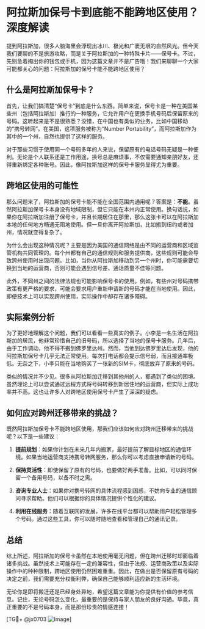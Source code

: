 # 阿拉斯加保号卡到底能不能跨地区使用？深度解读

提到阿拉斯加，很多人脑海里会浮现出冰川、极光和广袤无垠的自然风光。但今天我们要聊的不是旅游攻略，而是关于阿拉斯加的一种特殊卡片——保号卡。不过，先别急着掏出你的钱包或手机，因为这篇文章并不是广告哦！我们来聊聊一个大家可能都关心的问题：阿拉斯加的保号卡能不能跨地区使用？

## 什么是阿拉斯加保号卡？

首先，让我们搞清楚“保号卡”到底是什么东西。简单来说，保号卡是一种在美国某些州（包括阿拉斯加）推行的一种服务，它允许用户在更换手机号码后保留原来的号码。这听起来是不是很熟悉？没错，在中国也有类似的业务，比如中国移动的“携号转网”。在美国，这项服务被称为“Number Portability”，而阿拉斯加作为其中的一个州，自然也提供了这样的服务。

对于那些习惯于使用同一个号码多年的人来说，保留原有的电话号码无疑是一种便利。无论是个人联系还是工作用途，换号总是麻烦事，不仅需要通知亲朋好友，还得重新绑定各种账号。因此，像阿拉斯加这样的保号卡服务显得尤为重要。

## 跨地区使用的可能性

那么问题来了，阿拉斯加的保号卡能不能在全国范围内通用呢？答案是：**不能**。虽然阿拉斯加保号卡本身没有地域限制，但它只能在本州内正常使用。换句话说，如果你在阿拉斯加注册了保号卡，并且长期居住在那里，那么这张卡可以在阿拉斯加本地的任何地方畅通无阻地使用。但一旦你离开阿拉斯加，比如搬到纽约或者加州，情况就变得复杂了。

为什么会出现这种情况呢？主要是因为美国的通信网络是由不同的运营商和区域监管机构共同管理的。每个州都有自己的通信规则和服务提供商，这些规则可能会导致跨州使用时出现问题。比如，当你从阿拉斯加移动到另一个州时，你可能需要切换到当地的运营商，否则可能会遇到信号差、通话质量不佳等问题。

此外，不同州之间的法律法规也可能影响保号卡的使用。例如，有些州对号码携带政策有更严格的要求，可能会要求用户重新申请新的号码才能在当地使用。因此，即便技术上可以实现跨州使用，实际操作中却存在诸多障碍。

## 实际案例分析

为了更好地理解这个问题，我们可以看看一些真实的例子。小李是一名生活在阿拉斯加的居民，他非常珍惜自己的旧号码，所以选择了当地的保号卡服务。几年后，由于工作调动，他不得不搬到佛罗里达州。然而，当他到达佛罗里达后发现，他的阿拉斯加保号卡几乎无法正常使用。每次打电话都会提示信号弱，而且接通率极低。无奈之下，小李只能在当地购买了一张新的SIM卡，彻底放弃了原来的号码。

类似的情况并不少见。很多从阿拉斯加迁移到其他州的人，都遇到了类似的困境。虽然理论上可以尝试通过远程方式将号码转移到新居住地的运营商，但实际上成功率并不高。这也让许多人对跨地区使用保号卡产生了深深的疑虑。

## 如何应对跨州迁移带来的挑战？

既然阿拉斯加保号卡不能跨地区使用，那我们应该如何应对跨州迁移带来的挑战呢？以下是一些建议：

1. **提前规划**：如果你计划在未来几年内搬家，最好提前了解目标地区的通信环境。如果当地运营商支持携号转网服务，那么你可以考虑直接申请新的号码。

2. **保持灵活性**：即使保留了原有的号码，也要做好两手准备。比如，可以同时保留一个备用号码，以备不时之需。

3. **咨询专业人士**：如果你对携号转网的具体流程感到困惑，不妨向专业的通信顾问寻求帮助。他们可以根据你的具体情况提供个性化的建议。

4. **利用在线服务**：随着互联网的发展，许多在线平台都可以帮助用户轻松管理多个号码。通过这些工具，你可以随时随地查看和管理自己的通讯记录。

## 总结

综上所述，阿拉斯加的保号卡虽然在本地使用毫无问题，但在跨州迁移时却面临着诸多挑战。虽然技术上可能存在一定的兼容性，但由于法规、运营商政策以及实际操作中的种种限制，跨地区使用仍然困难重重。因此，在做出是否保留原有号码的决定之前，我们需要充分权衡利弊，确保自己能够顺利适应新的生活环境。

无论你是即将搬迁还是已经身处异地，希望这篇文章能为你提供有价值的参考信息。记住，无论号码怎么变化，最重要的是保持与家人朋友的良好沟通。毕竟，真正重要的不是号码本身，而是那份珍贵的情感连接！

[TG💪+ @jx0703 ![Image](https://github.com/user-attachments/assets/dbca1d08-cadb-493c-b0ec-ad6f7a83f270)]